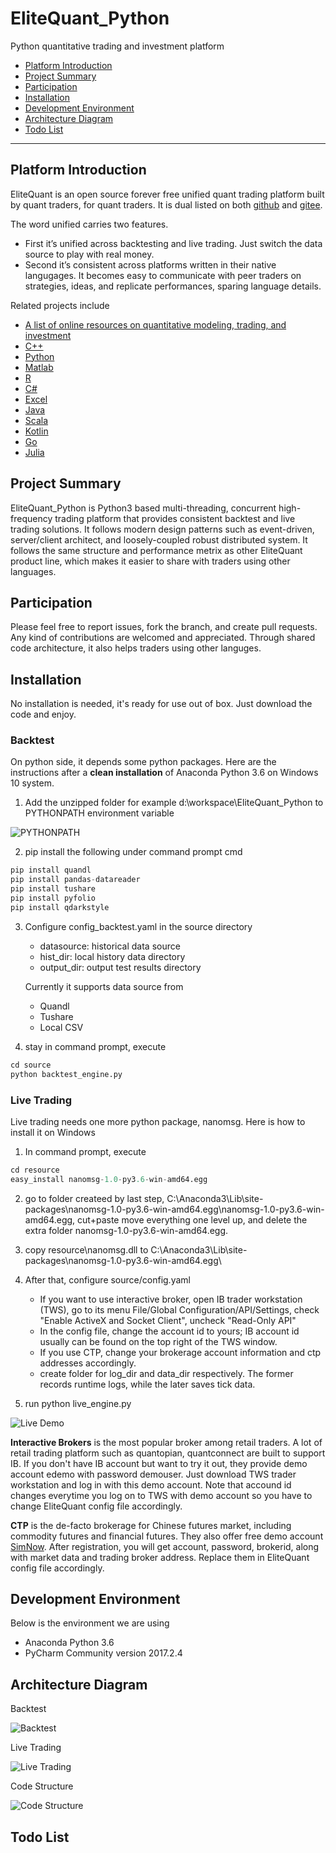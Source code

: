 # EliteQuant_Python
Python quantitative trading and investment platform

* [Platform Introduction](#platform-introduction)
* [Project Summary](#project-summary)
* [Participation](#participation)
* [Installation](#installation)
* [Development Environment](#development-environment)
* [Architecture Diagram](#architecture-diagram)
* [Todo List](#todo-list)

---

## Platform Introduction

EliteQuant is an open source forever free unified quant trading platform built by quant traders, for quant traders. It is dual listed on both [github](https://github.com/EliteQuant) and [gitee](https://gitee.com/EliteQuant).

The word unified carries two features.
- First it’s unified across backtesting and live trading. Just switch the data source to play with real money.
- Second it’s consistent across platforms written in their native langugages. It becomes easy to communicate with peer traders on strategies, ideas, and replicate performances, sparing language details.

Related projects include
- [A list of online resources on quantitative modeling, trading, and investment](https://github.com/EliteQuant/EliteQuant)
- [C++](https://github.com/EliteQuant/EliteQuant_Cpp)
- [Python](https://github.com/EliteQuant/EliteQuant_Python)
- [Matlab](https://github.com/EliteQuant/EliteQuant_Matlab)
- [R](https://github.com/EliteQuant/EliteQuant_R)
- [C#](https://github.com/EliteQuant/EliteQuant_CSharp)
- [Excel](https://github.com/EliteQuant/EliteQuant_Excel)
- [Java](https://github.com/EliteQuant/EliteQuant_Java)
- [Scala](https://github.com/EliteQuant/EliteQuant_Scala)
- [Kotlin](https://github.com/EliteQuant/EliteQuant_Kotlin)
- [Go](https://github.com/EliteQuant/EliteQuant_Go)
- [Julia](https://github.com/EliteQuant/EliteQuant_Julia)

## Project Summary

EliteQuant_Python is Python3 based multi-threading, concurrent high-frequency trading platform that provides consistent backtest and live trading solutions. It follows modern design patterns such as event-driven, server/client architect, and loosely-coupled robust distributed system. It follows the same structure and performance metrix as other EliteQuant product line, which makes it easier to share with traders using other languages.

## Participation

Please feel free to report issues, fork the branch, and create pull requests. Any kind of contributions are welcomed and appreciated. Through shared code architecture, it also helps traders using other languges.

## Installation

No installation is needed, it's ready for use out of box. Just download the code and enjoy. 

### Backtest

On python side, it depends some python packages. Here are the instructions after a **clean installation** of Anaconda Python 3.6 on Windows 10 system.

1. Add the unzipped folder for example d:\workspace\EliteQuant_Python to PYTHONPATH environment variable

![PYTHONPATH](/resource/pythonpath.PNG?raw=true "PYTHONPATH")

2. pip install the following under command prompt cmd

```python
pip install quandl
pip install pandas-datareader
pip install tushare
pip install pyfolio
pip install qdarkstyle
```

3.  Configure config_backtest.yaml in the source directory

    * datasource: historical data source
    * hist_dir: local history data directory
    * output_dir: output test results directory

    Currently it supports data source from

    * Quandl
    * Tushare
    * Local CSV

4. stay in command prompt, execute

```python
cd source
python backtest_engine.py
```

### Live Trading

Live trading needs one more python package, nanomsg. Here is how to install it on Windows

1. In command prompt, execute
```python
cd resource
easy_install nanomsg-1.0-py3.6-win-amd64.egg
```
2. go to folder createed by last step, C:\Anaconda3\Lib\site-packages\nanomsg-1.0-py3.6-win-amd64.egg\nanomsg-1.0-py3.6-win-amd64.egg\, cut+paste move everything one level up, and delete the extra folder nanomsg-1.0-py3.6-win-amd64.egg.

3. copy resource\nanomsg.dll to C:\Anaconda3\Lib\site-packages\nanomsg-1.0-py3.6-win-amd64.egg\

4. After that, configure source/config.yaml
 
    * If you want to use interactive broker, open IB trader workstation (TWS), go to its menu File/Global Configuration/API/Settings, check "Enable ActiveX and Socket Client", uncheck "Read-Only API"
    * In the config file, change the account id to yours; IB account id usually can be found on the top right of the TWS window.
    * If you use CTP, change your brokerage account information and ctp addresses accordingly.
    * create folder for log_dir and data_dir respectively. The former records runtime logs, while the later saves tick data.

5. run python live_engine.py

![Live Demo](/resource/ib_demo.gif?raw=true "Live Demo")

**Interactive Brokers**
is the most popular broker among retail traders. A lot of retail trading platform such as quantopian, quantconnect are built to support IB. If you don't have IB account but want to try it out, they provide demo account edemo with password demouser. Just download TWS trader workstation and log in with this demo account. Note that accound id changes everytime you log on to TWS with demo account so you have to change EliteQuant config file accordingly.

**CTP**
is the de-facto brokerage for Chinese futures market, including commodity futures and financial futures. They also offer free demo account [SimNow](http://simnow.com.cn/). After registration, you will get account, password, brokerid, along with market data and trading broker address. Replace them in EliteQuant config file accordingly.

## Development Environment

Below is the environment we are using
* Anaconda Python 3.6
* PyCharm Community version 2017.2.4

## Architecture Diagram

Backtest

![Backtest](/resource/Backtest_Diagram.PNG?raw=true "Backtest")

Live Trading

![Live Trading](/resource/Live_Trading_Diagram.PNG?raw=true "Live Trading")

Code Structure

![Code Structure](/resource/code_structure_en.PNG?raw=true "Code Structure")

## Todo List